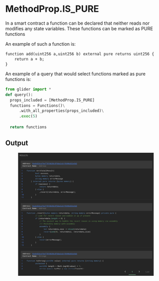 # MethodProp.IS\_PURE

In a smart contract a function can be declared that neither reads nor modifies any state variables. These functions can be marked as PURE functions

An example of such a function is:

```solidity
function add(uint256 a,uint256 b) external pure returns uint256 {
	return a + b;
}
```

An example of a query that would select functions marked as pure functions is:

```python
from glider import *
def query():
  props_included = [MethodProp.IS_PURE]
  functions = Functions()\
      .with_all_properties(props_included)\
      .exec(5)

  return functions
```

## Output

<figure><img src="../../../.gitbook/assets/image (8) (1) (1) (1).png" alt=""><figcaption></figcaption></figure>

